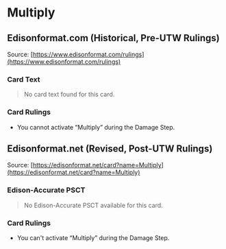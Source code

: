 # Multiply

## Edisonformat.com (Historical, Pre-UTW Rulings)

Source: [https://www.edisonformat.com/rulings](https://www.edisonformat.com/rulings)

### Card Text

> No card text found for this card.

### Card Rulings

*   You cannot activate “Multiply” during the Damage Step.

## Edisonformat.net (Revised, Post-UTW Rulings)

Source: [https://edisonformat.net/card?name=Multiply](https://edisonformat.net/card?name=Multiply)

### Edison-Accurate PSCT

> No Edison-Accurate PSCT available for this card.

### Card Rulings

*   You can't activate “Multiply” during the Damage Step.
            